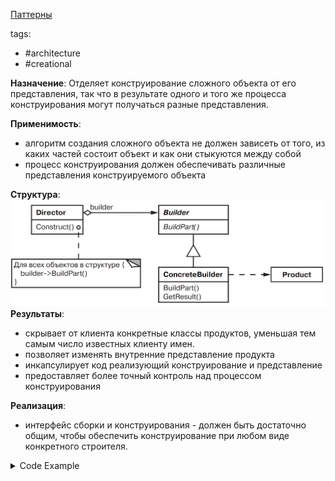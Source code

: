 [Паттерны](../../Patterns.md)

tags:

- #architecture
- #creational

**Назначение**: Отделяет конструирование сложного объекта от его представления, так что в результате одного и того же процесса конструирования могут получаться разные представления.

**Применимость**:

- алгоритм создания сложного объекта не должен зависеть от того, из каких частей состоит объект и как они стыкуются между собой
- процесс конструирования должен обеспечивать различные представления конструируемого объекта

**Структура**:
![Builder](./Builder.png)
**Результаты**:

- скрывает от клиента конкретные классы продуктов, уменьшая тем самым число известных клиенту имен.
- позволяет изменять внутренние представление продукта
- инкапсулирует код реализующий конструирование и представление
- предоставляет более точный контроль над процессом конструирования

**Реализация**:

- интерфейс сборки и конструирования - должен быть достаточно общим, чтобы обеспечить конструирование при любом виде конкретного строителя.

<details>
 <summary>Code Example</summary>

```js
class MazeBuilder {
  constructor() {}
  buildMaze() {
    throw new Error('MazeBuilder buildMaze is not implemented');
  }
  buildRoom(room) {
    throw new Error('MazeBuilder buildRoom is not implemented');
  }
  buildDoor(roomFrom, roomTo) {
    throw new Error('MazeBuilder buildDoor is not implemented');
  }
  getMaze() {
    throw new Error('MazeBuilder getMaze is not implemented');
  }
}

export class StandartMazeBuilder extends MazeBuilder {
  constructor() {
    super();
    this.maze = null;
  }

  buildMaze() {
    this.maze = new Maze();
  }
  buildRoom(roomNum) {
    if (this.maze.roomNo(roomNum)) {
      const room = new Room(room);
      this.maze.addRoom(room);

      room.setSide(direction.north, new Wall());
      room.setSide(direction.south, new Wall());
      room.setSide(direction.east, new Wall());
      room.setSide(direction.west, new Wall());
    }
  }
  buildDoor(roomFrom, roomTo) {
    if (!this.maze.roomNo(roomFrom)) {
      throw new Error(`room:${roomFrom} is not Exist`);
    }
    if (!this.maze.roomNo(roomTo)) {
      throw new Error(`room:${roomTo} is not Exist`);
    }

    const r1 = this.maze.getRoom(roomFrom);
    const r2 = this.maze.getRoom(roomTo);

    const door = new Door(r1, r2);
    r1.setSide(direction.east, door);
    r2.setSide(direction.west, door);
  }
  getMaze() {
    return this.maze;
  }
}

export class CountingMazeBuilder extends MazeBuilder {
  constructor() {
    super();
    this.rooms = 0;
    this.doors = 0;
  }

  buildMaze() {
    this.maze = new Maze();
  }
  buildRoom(roomNum) {
    this.rooms++;
  }
  buildDoor(roomFrom, roomTo) {
    this.doors++;
  }
  getMaze() {
    return this.maze;
  }

  getCounts() {
    return { rooms: this.rooms, doors: this.doors };
  }
}

const game = new MazeGame();

const maze = game.createMaze(new StandartMazeBuilder());
console.log(maze);
const countingMazeBuilder = new CountingMazeBuilder();
const countingMaze = game.createMaze(countingMazeBuilder);
console.log(
  `В лабиринте есть ${countingMazeBuilder.rooms} ` +
    `комнат и ${countingMazeBuilder.doors} дверей`,
);
```

<details>
 <summary>doka</summary>

Cтроитель — позволяет создавать объекты, добавляя им свойства по заданным правилам.
**Когда использовать**

- при создании объекта нужно выполнить много шагов, часть из которых могут быть необязательными.

```ts
class DrinkBuilder {
  settings = {
    base: 'espresso',
  };
  addMilk = () => {
    this.settings.milk = true;
    return this;
  };
  addSugar = () => {
    this.settings.sugar = true;
    return this;
  };
  addCream = () => {
    this.settings.cream = true;
    return this;
  };
  addSyrup = () => {
    this.settings.syrup = true;
    return this;
  };
  build = () => new Drink(this.settings);
}
```

</details>
